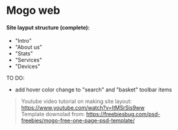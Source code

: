 # Mogo web
#### Site layput structure (complete):
+ "Intro"
+ "About us" 
+ "Stats" 
+ "Services" 
+ "Devices"


TO DO:
 - add hover color change to "search" and "basket" toolbar items
  
> Youtube video tutorial on making site layout: https://www.youtube.com/watch?v=ltMSrSis9ww  
> Template downolad from: https://freebiesbug.com/psd-freebies/mogo-free-one-page-psd-template/ 
